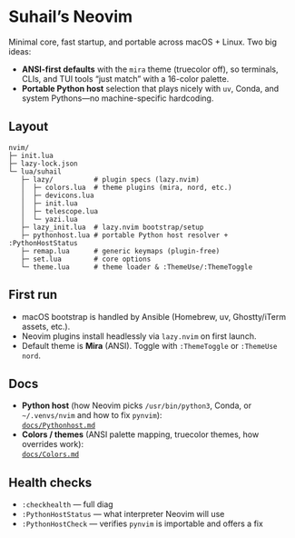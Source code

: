 # Suhail’s Neovim

Minimal core, fast startup, and portable across macOS + Linux. Two big ideas:

- **ANSI-first defaults** with the `mira` theme (truecolor off), so terminals, CLIs, and TUI tools “just match” with a 16-color palette.
- **Portable Python host** selection that plays nicely with `uv`, Conda, and system Pythons—no machine-specific hardcoding.

## Layout

```
nvim/
├─ init.lua
├─ lazy-lock.json
└─ lua/suhail
   ├─ lazy/          # plugin specs (lazy.nvim)
   │  ├─ colors.lua  # theme plugins (mira, nord, etc.)
   │  ├─ devicons.lua
   │  ├─ init.lua
   │  ├─ telescope.lua
   │  └─ yazi.lua
   ├─ lazy_init.lua  # lazy.nvim bootstrap/setup
   ├─ pythonhost.lua # portable Python host resolver + :PythonHostStatus
   ├─ remap.lua      # generic keymaps (plugin-free)
   ├─ set.lua        # core options
   └─ theme.lua      # theme loader & :ThemeUse/:ThemeToggle
```

## First run

- macOS bootstrap is handled by Ansible (Homebrew, uv, Ghostty/iTerm assets, etc.).
- Neovim plugins install headlessly via `lazy.nvim` on first launch.
- Default theme is **Mira** (ANSI). Toggle with `:ThemeToggle` or `:ThemeUse nord`.

## Docs

- **Python host** (how Neovim picks `/usr/bin/python3`, Conda, or `~/.venvs/nvim` and how to fix `pynvim`):  
  [`docs/Pythonhost.md`](docs/Pythonhost.md)
- **Colors / themes** (ANSI palette mapping, truecolor themes, how overrides work):  
  [`docs/Colors.md`](docs/Colors.md)

## Health checks

- `:checkhealth` — full diag
- `:PythonHostStatus` — what interpreter Neovim will use
- `:PythonHostCheck` — verifies `pynvim` is importable and offers a fix
